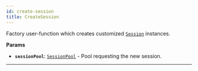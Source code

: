 ```yaml
---
id: create-session
title: CreateSession
---
```


<a name="createsession"></a>

Factory user-function which creates customized [`Session`](/docs/api/session) instances.

**Params**

-   **`sessionPool`**: [`SessionPool`](/docs/api/session-pool) - Pool requesting the new session.

---
